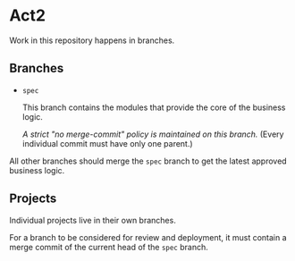 # Act2

Work in this repository happens in branches.

## Branches

* `spec`

  This branch contains the modules that provide the core of the business
  logic.

  *A strict "no merge-commit" policy is maintained on this branch.*
  (Every individual commit must have only one parent.)

All other branches should merge the `spec` branch to get the latest
approved business logic.

## Projects

Individual projects live in their own branches.

For a branch to be considered for review and deployment, it must contain
a merge commit of the current head of the `spec` branch.
